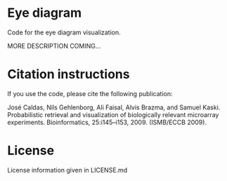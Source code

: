 Eye diagram
===========

Code for the eye diagram visualization. 

MORE DESCRIPTION COMING...

Citation instructions
=====================

If you use the code, please cite the following publication:

José Caldas, Nils Gehlenborg, Ali Faisal, Alvis Brazma, and Samuel Kaski. 
Probabilistic retrieval and visualization of biologically relevant microarray experiments. 
Bioinformatics, 25:i145–i153, 2009. (ISMB/ECCB 2009).

License
=======

License information given in LICENSE.md
